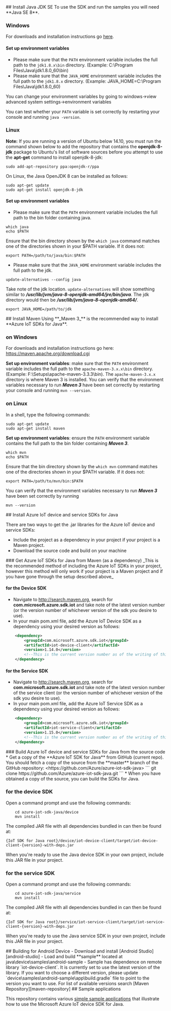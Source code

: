 <a name="installjava"/>
## Install Java JDK SE
To use the SDK and run the samples you will need **Java SE 8**.

### Windows
For downloads and installation instructions go [here](http://www.oracle.com/technetwork/java/javase/downloads/index.html).

#### Set up environment variables
* Please make sure that the `PATH` environment variable includes the full path to the `jdk1.8.x\bin` directory. (Example: C:\\Program Files\\Java\\jdk1.8.0_60\\bin)
* Please make sure that the `JAVA_HOME` environment variable includes the full path to the `jdk1.8.x` directory. (Example: JAVA_HOME=C:\\Program Files\\Java\\jdk1.8.0_60)

You can change your environment variables by going to windows->view advanced system settings->environment variables

You can test whether your `PATH` variable is set correctly by restarting your console and running `java -version`.

### Linux
**Note:** If you are running a version of Ubuntu below 14.10, you must run the command shown below to add the repository that contains the **openjdk-8-jdk** package to Ubuntu's list of software sources before you attempt to use the **apt-get** command to install openjdk-8-jdk:

```
sudo add-apt-repository ppa:openjdk-r/ppa
```
On Linux, the Java OpenJDK 8 can be installed as follows:
```
sudo apt-get update
sudo apt-get install openjdk-8-jdk
```

#### Set up environment variables
* Please make sure that the `PATH` environment variable includes the full path to the bin folder containing java.
```
which java
echo $PATH
```
Ensure that the bin directory shown by the ```which java``` command matches one of the directories shown in your $PATH variable.
If it does not:
```
export PATH=/path/to/java/bin:$PATH
```

* Please make sure that the `JAVA_HOME` environment variable includes the full path to the jdk.
```
update-alternatives --config java
```
Take note of the jdk location. ```update-alternatives``` will show something similar to ***/usr/lib/jvm/java-8-openjdk-amd64/jre/bin/java***. The jdk directory would then be ***/usr/lib/jvm/java-8-openjdk-amd64/***.

```
export JAVA_HOME=/path/to/jdk
```

<a name="installmaven"/>
## Install Maven
Using **_Maven 3_** is the recommended way to install **Azure IoT SDKs for Java**.

### on Windows
For downloads and installation instructions go here: https://maven.apache.org/download.cgi

**Set up environment variables**: make sure that the `PATH` environment variable includes the full path to the `apache-maven-3.x.x\bin` directory. (Example: F:\\Setups\\apache-maven-3.3.3\\bin). The `apache-maven-3.x.x` directory is where Maven 3 is installed.
You can verify that the environment variables necessary to run **_Maven 3_** have been set correctly by restarting your console and running `mvn --version`.

### on Linux
In a shell, type the following commands:
```
sudo apt-get update
sudo apt-get install maven
```
**Set up environment variables**: ensure the `PATH` environment variable contains the full path to the bin folder containing **_Maven 3_**.
```
which mvn
echo $PATH
```
Ensure that the bin directory shown by the ```which mvn``` command matches one of the directories shown in your $PATH variable.
If it does not:
```
export PATH=/path/to/mvn/bin:$PATH
```
You can verify that the environment variables necessary to run **_Maven 3_** have been set correctly by running
```
mvn --version
```
<a name="installiot"/>
## Install Azure IoT device and service SDKs for Java

There are two ways to get the .jar libraries for the Azure IoT device and service SDKs:
* Include the project as a dependency in your project if your project is a Maven project.
* Download the source code and build on your machine

<a name="installiotmaven"/>
### Get Azure IoT SDKs for Java from Maven (as a dependency)
_This is the recommended method of including the Azure IoT SDKs in your project, however this method will only work if your project is a Maven project and if you have gone through the setup described above_

#### for the Device SDK
* Navigate to http://search.maven.org, search for **com.microsoft.azure.sdk.iot** and take note of the latest version number (or the version number of whichever version of the sdk you desire to use).
* In your main pom.xml file, add the Azure IoT Device SDK as a dependency using your desired version as follows:
```xml
	<dependency>
		<groupId>com.microsoft.azure.sdk.iot</groupId>
		<artifactId>iot-device-client</artifactId>
		<version>1.14.0</version>
		<!--This is the current version number as of the writing of this document. Yours may be different.-->
	</dependency>
```
#### for the Service SDK
* Navigate to http://search.maven.org, search for **com.microsoft.azure.sdk.iot** and take note of the latest version number of the service client (or the version number of whichever version of the sdk you desire to use).
* In your main pom.xml file, add the Azure IoT Service SDK as a dependency using your desired version as follows:
```xml
	<dependency>
		<groupId>com.microsoft.azure.sdk.iot</groupId>
		<artifactId>iot-service-client</artifactId>
		<version>1.15.0</version>
		<!--This is the current version number as of the writing of this document. Yours may be different.-->
	</dependency>
```
<a name="installiotsource"/>
### Build Azure IoT device and service SDKs for Java from the source code
* Get a copy of the **Azure IoT SDK for Java** from GitHub (current repo). You should fetch a copy of the source from the **master** branch of the GitHub repository: &lt;https://github.com/Azure/azure-iot-sdk-java>
```
	git clone https://github.com/Azure/azure-iot-sdk-java.git
```
* When you have obtained a copy of the source, you can build the SDKs for Java.

### for the device SDK
Open a command prompt and use the following commands:
```
	cd azure-iot-sdk-java/device
	mvn install
```
The compiled JAR file with all dependencies bundled in can then be found at:
```
{IoT SDK for Java root}/device/iot-device-client/target/iot-device-client-{version}-with-deps.jar
```
When you're ready to use the Java device SDK in your own project, include this JAR file in your project.

### for the service SDK
Open a command prompt and use the following commands:
```
	cd azure-iot-sdk-java/service
	mvn install
```
The compiled JAR file with all dependencies bundled in can then be found at:
```
{IoT SDK for Java root}/service/iot-service-client/target/iot-service-client-{version}-with-deps.jar
```
When you're ready to use the Java service SDK in your own project, include this JAR file in your project.

<a name="installiotandroid"/> 
## Building for Android Device
- Download and install [Android Studio][android-studio]
- Load and build **sample** located at java\device\samples\android-sample
- Sample has dependence on remote library `iot-device-client`. It is currently set to use the latest version of the library. If you want to choose a different version, please update `device\samples\android-sample\app\build.gradle` file to point to the version you want to use. For list of available versions search [Maven Repository][maven-repository]

<a name="samplecode"/>
## Sample applications

This repository contains various [simple sample applications][device-samples] that illustrate how to use the Microsoft Azure IoT device SDK for Java.

[device-samples]: ../device/iot-device-samples/
[android-studio]: https://developer.android.com/studio/index.html
[certify-iot-device-android]:https://github.com/Azure/azure-iot-sdks/blob/master/doc/iotcertification/iot_certification_android_java/iot_certification_android_java.md
[maven-repository]:http://search.maven.org/#search%7Cga%7C1%7Cg%3A%22com.microsoft.azure.sdk.iot%22


